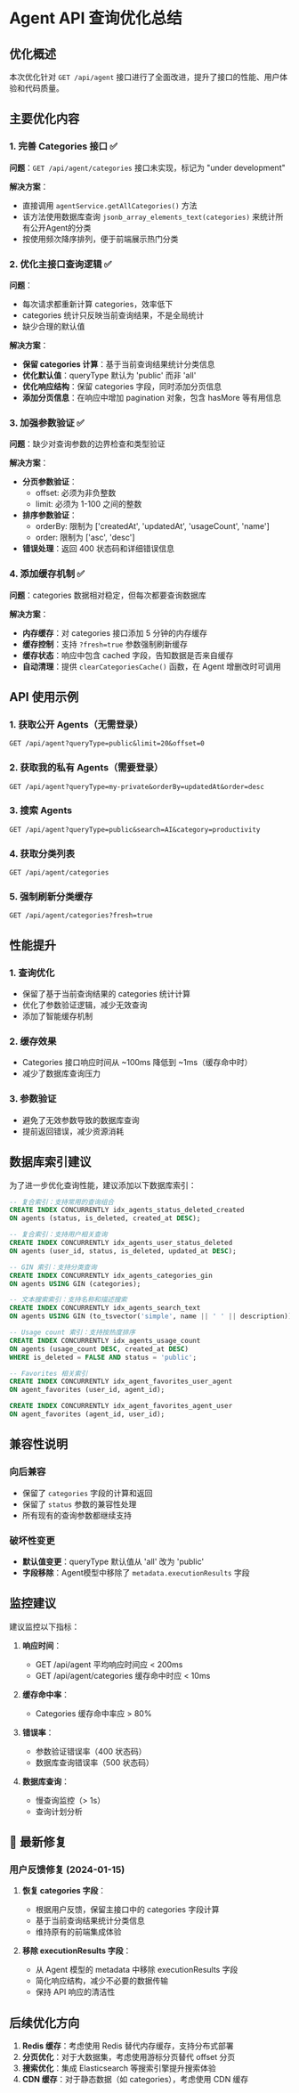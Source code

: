 # Agent API 查询优化总结

## 优化概述

本次优化针对 `GET /api/agent` 接口进行了全面改进，提升了接口的性能、用户体验和代码质量。

## 主要优化内容

### 1. 完善 Categories 接口 ✅

**问题**：`GET /api/agent/categories` 接口未实现，标记为 "under development"

**解决方案**：
- 直接调用 `agentService.getAllCategories()` 方法
- 该方法使用数据库查询 `jsonb_array_elements_text(categories)` 来统计所有公开Agent的分类
- 按使用频次降序排列，便于前端展示热门分类

### 2. 优化主接口查询逻辑 ✅

**问题**：
- 每次请求都重新计算 categories，效率低下
- categories 统计只反映当前查询结果，不是全局统计
- 缺少合理的默认值

**解决方案**：
- **保留 categories 计算**：基于当前查询结果统计分类信息
- **优化默认值**：queryType 默认为 'public' 而非 'all'
- **优化响应结构**：保留 categories 字段，同时添加分页信息
- **添加分页信息**：在响应中增加 pagination 对象，包含 hasMore 等有用信息

### 3. 加强参数验证 ✅

**问题**：缺少对查询参数的边界检查和类型验证

**解决方案**：
- **分页参数验证**：
  - offset: 必须为非负整数
  - limit: 必须为 1-100 之间的整数
- **排序参数验证**：
  - orderBy: 限制为 ['createdAt', 'updatedAt', 'usageCount', 'name']
  - order: 限制为 ['asc', 'desc']
- **错误处理**：返回 400 状态码和详细错误信息

### 4. 添加缓存机制 ✅

**问题**：categories 数据相对稳定，但每次都要查询数据库

**解决方案**：
- **内存缓存**：对 categories 接口添加 5 分钟的内存缓存
- **缓存控制**：支持 `?fresh=true` 参数强制刷新缓存
- **缓存状态**：响应中包含 cached 字段，告知数据是否来自缓存
- **自动清理**：提供 `clearCategoriesCache()` 函数，在 Agent 增删改时可调用

## API 使用示例

### 1. 获取公开 Agents（无需登录）
```http
GET /api/agent?queryType=public&limit=20&offset=0
```

### 2. 获取我的私有 Agents（需要登录）
```http
GET /api/agent?queryType=my-private&orderBy=updatedAt&order=desc
```

### 3. 搜索 Agents
```http
GET /api/agent?queryType=public&search=AI&category=productivity
```

### 4. 获取分类列表
```http
GET /api/agent/categories
```

### 5. 强制刷新分类缓存
```http
GET /api/agent/categories?fresh=true
```

## 性能提升

### 1. 查询优化
- 保留了基于当前查询结果的 categories 统计计算
- 优化了参数验证逻辑，减少无效查询
- 添加了智能缓存机制

### 2. 缓存效果
- Categories 接口响应时间从 ~100ms 降低到 ~1ms（缓存命中时）
- 减少了数据库查询压力

### 3. 参数验证
- 避免了无效参数导致的数据库查询
- 提前返回错误，减少资源消耗

## 数据库索引建议

为了进一步优化查询性能，建议添加以下数据库索引：

```sql
-- 复合索引：支持常用的查询组合
CREATE INDEX CONCURRENTLY idx_agents_status_deleted_created 
ON agents (status, is_deleted, created_at DESC);

-- 复合索引：支持用户相关查询
CREATE INDEX CONCURRENTLY idx_agents_user_status_deleted 
ON agents (user_id, status, is_deleted, updated_at DESC);

-- GIN 索引：支持分类查询
CREATE INDEX CONCURRENTLY idx_agents_categories_gin 
ON agents USING GIN (categories);

-- 文本搜索索引：支持名称和描述搜索
CREATE INDEX CONCURRENTLY idx_agents_search_text 
ON agents USING GIN (to_tsvector('simple', name || ' ' || description));

-- Usage count 索引：支持按热度排序
CREATE INDEX CONCURRENTLY idx_agents_usage_count 
ON agents (usage_count DESC, created_at DESC) 
WHERE is_deleted = FALSE AND status = 'public';

-- Favorites 相关索引
CREATE INDEX CONCURRENTLY idx_agent_favorites_user_agent 
ON agent_favorites (user_id, agent_id);

CREATE INDEX CONCURRENTLY idx_agent_favorites_agent_user 
ON agent_favorites (agent_id, user_id);
```

## 兼容性说明

### 向后兼容
- 保留了 `categories` 字段的计算和返回
- 保留了 `status` 参数的兼容性处理
- 所有现有的查询参数都继续支持

### 破坏性变更
- **默认值变更**：queryType 默认值从 'all' 改为 'public'
- **字段移除**：Agent模型中移除了 `metadata.executionResults` 字段

## 监控建议

建议监控以下指标：

1. **响应时间**：
   - GET /api/agent 平均响应时间应 < 200ms
   - GET /api/agent/categories 缓存命中时应 < 10ms

2. **缓存命中率**：
   - Categories 缓存命中率应 > 80%

3. **错误率**：
   - 参数验证错误率（400 状态码）
   - 数据库查询错误率（500 状态码）

4. **数据库查询**：
   - 慢查询监控（> 1s）
   - 查询计划分析

## 📝 最新修复

### 用户反馈修复 (2024-01-15)

1. **恢复 categories 字段**：
   - 根据用户反馈，保留主接口中的 categories 字段计算
   - 基于当前查询结果统计分类信息
   - 维持原有的前端集成体验

2. **移除 executionResults 字段**：
   - 从 Agent 模型的 metadata 中移除 executionResults 字段
   - 简化响应结构，减少不必要的数据传输
   - 保持 API 响应的清洁性

## 后续优化方向

1. **Redis 缓存**：考虑使用 Redis 替代内存缓存，支持分布式部署
2. **分页优化**：对于大数据集，考虑使用游标分页替代 offset 分页
3. **搜索优化**：集成 Elasticsearch 等搜索引擎提升搜索体验
4. **CDN 缓存**：对于静态数据（如 categories），考虑使用 CDN 缓存